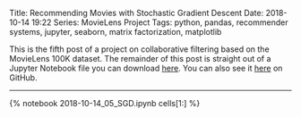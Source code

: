 Title: Recommending Movies with Stochastic Gradient Descent
Date: 2018-10-14 19:22
Series: MovieLens Project
Tags: python, pandas, recommender systems, jupyter, seaborn, matrix factorization, matplotlib

This is the fifth post of a project on collaborative filtering based on the MovieLens 100K dataset. The remainder of this post is straight out of a Jupyter Notebook file you can download [here](/notebooks/2018-10-14_05_SGD.ipynb). You can also see it [here](https://github.com/benlindsay/movielens-analysis/blob/master/05_SGD.ipynb) on GitHub.

---

{% notebook 2018-10-14_05_SGD.ipynb cells[1:] %}
